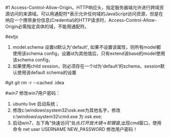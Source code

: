  #1
Access-Control-Allow-Origin。HTTP响应头，指定服务器端允许进行跨域资源访问的来源域。可以用通配符*表示允许任何域的JavaScript访问资源，但是在响应一个携带身份信息(Credential)的HTTP请求时，Access-Control-Allow-Origin必需指定具体的域，不能用通配符。

#extjs
1. model.schema 设置id默认为'default', 如果不设置该属性，则所有model都使用该schema config，设置id为其他值后，只有extend该base的model使用该schema config，
2. 如果使用child session，则必须存在一个id为'default'的schema，session默认使用该default schema的设置



#git
git rm -r --cached .idea

#win7
修改win7用户密码：
1. ubuntu live 启动系统；
2. 修改c:\windows\system32\osk.exe为其他名字，修改c:\windows\system32\cmd.exe 为 osk.exe;
3. 启动win7，左下角"快速访问"处点*打开放大镜*->*软键盘*,出现cmd窗口，使用命令 net user USERNAME NEW_PASSWORD 修改用户密码！

